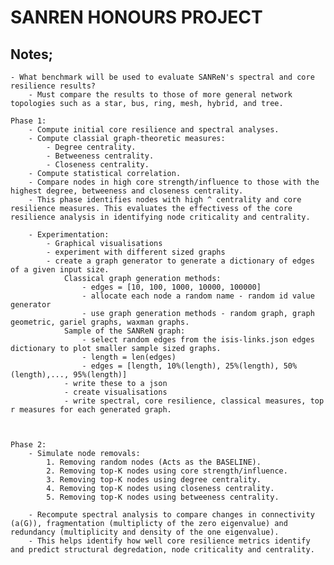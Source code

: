 # SANREN HONOURS PROJECT

## Notes;
    - What benchmark will be used to evaluate SANReN's spectral and core resilience results?
        - Must compare the results to those of more general network topologies such as a star, bus, ring, mesh, hybrid, and tree.

    Phase 1:
        - Compute initial core resilience and spectral analyses.
        - Compute classial graph-theoretic measures:
            - Degree centrality.
            - Betweeness centrality.
            - Closeness centrality.
        - Compute statistical correlation.
        - Compare nodes in high core strength/influence to those with the highest degree, betweeness and closeness centrality. 
        - This phase identifies nodes with high ^ centrality and core resilience measures. This evaluates the effectivess of the core resilience analysis in identifying node criticality and centrality.

        - Experimentation:
            - Graphical visualisations
            - experiment with different sized graphs
            - create a graph generator to generate a dictionary of edges of a given input size.  
                Classical graph generation methods:
                    - edges = [10, 100, 1000, 10000, 100000]
                    - allocate each node a random name - random id value generator
                    - use graph generation methods - random graph, graph geometric, gariel graphs, waxman graphs. 
                Sample of the SANReN graph:
                    - select random edges from the isis-links.json edges dictionary to plot smaller sample sized graphs.
                    - length = len(edges)
                    - edges = [length, 10%(length), 25%(length), 50%(length),..., 95%(length)]
                - write these to a json
                - create visualisations
                - write spectral, core resilience, classical measures, top r measures for each generated graph.
                
        
    
    Phase 2:
        - Simulate node removals:
            1. Removing random nodes (Acts as the BASELINE).
            2. Removing top-K nodes using core strength/influence.
            3. Removing top-K nodes using degree centrality.
            4. Removing top-K nodes using closeness centrality.
            5. Removing top-K nodes using betweeness centrality.

        - Recompute spectral analysis to compare changes in connectivity (a(G)), fragmentation (multiplicty of the zero eigenvalue) and redundancy (multiplicity and density of the one eigenvalue). 
        - This helps identify how well core resilience metrics identify and predict structural degredation, node criticality and centrality.

